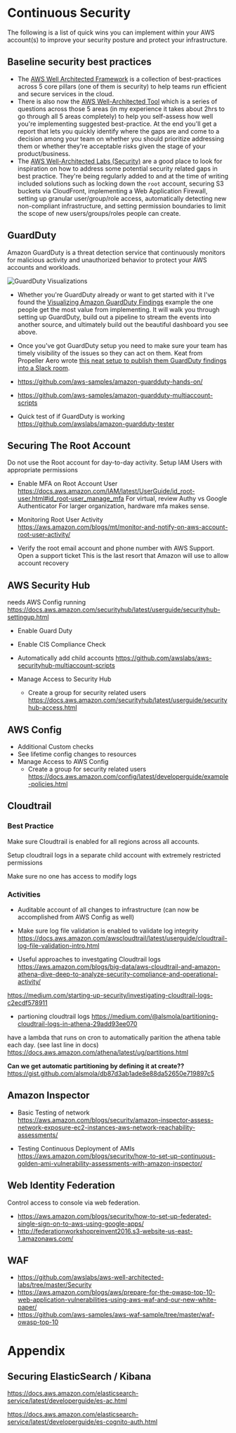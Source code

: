 # Continuous Security

The following is a list of quick wins you can implement within your AWS account(s) to improve your security posture and protect your infrastructure.

## Baseline security best practices

* The [AWS Well Architected Framework](https://aws.amazon.com/architecture/well-architected/) is a collection of best-practices across 5 core pillars (one of them is security) to help teams run efficient and secure services in the cloud. 
* There is also now the [AWS Well-Architected Tool](https://aws.amazon.com/well-architected-tool/) which is a series of questions across those 5 areas (in my experience it takes about 2hrs to go through all 5 areas completely) to help you self-assess how well you're implementing suggested best-practice. At the end you'll get a report that lets you quickly identify where the gaps are and come to a decision among your team on whether you should prioritize addressing them or whether they're acceptable risks given the stage of your product/business.
* The [AWS Well-Architected Labs (Security)](https://github.com/awslabs/aws-well-architected-labs/tree/master/Security) are a good place to look for inspiration on how to address some potential security related gaps in best practice. They're being regularly added to and at the time of writing included solutions such as locking down the `root` account, securing S3 buckets via CloudFront, implementing a Web Application Firewall, setting up granular user/group/role access, automatically detecting new non-compliant infrastructure, and setting permission boundaries to limit the scope of new users/groups/roles people can create.

## GuardDuty

Amazon GuardDuty is a threat detection service that continuously monitors for malicious activity and unauthorized behavior to protect your AWS accounts and workloads.

![GuardDuty Visualizations](https://d2908q01vomqb2.cloudfront.net/22d200f8670dbdb3e253a90eee5098477c95c23d/2018/09/05/visualize-GD-16.png)

* Whether you're GuardDuty already or want to get started with it I've found the [Visualizing Amazon GuardDuty Findings](https://aws.amazon.com/blogs/security/visualizing-amazon-guardduty-findings/) example the one people get the most value from implementing. It will walk you through setting up GuardDuty, build out a pipeline to stream the events into another source, and ultimately build out the beautiful dashboard you see above.

* Once you've got GuardDuty setup you need to make sure your team has timely visibility of the issues so they can act on them. Keat from Propeller Aero wrote [this neat setup to publish them GuardDuty findings into a Slack room](https://github.com/keattang/guard-duty-to-slack-lambda).

* https://github.com/aws-samples/amazon-guardduty-hands-on/

* https://github.com/aws-samples/amazon-guardduty-multiaccount-scripts

- Quick test of if GuardDuty is working
https://github.com/awslabs/amazon-guardduty-tester


## Securing The Root Account

Do not use the Root account for day-to-day activity. Setup IAM Users with appropriate permissions

- Enable MFA on Root Account User
https://docs.aws.amazon.com/IAM/latest/UserGuide/id_root-user.html#id_root-user_manage_mfa
For virtual, review Authy vs Google Authenticator
For larger organization, hardware mfa makes sense.

- Monitoring Root User Activity
https://aws.amazon.com/blogs/mt/monitor-and-notify-on-aws-account-root-user-activity/

- Verify the root email account and phone number with AWS Support. Open a support ticket
This is the last resort that Amazon will use to allow account recovery


## AWS Security Hub

needs AWS Config running  
https://docs.aws.amazon.com/securityhub/latest/userguide/securityhub-settingup.html

- Enable Guard Duty  
- Enable CIS Compliance Check  
- Automatically add child accounts
https://github.com/awslabs/aws-securityhub-multiaccount-scripts

- Manage Access to Security Hub
  - Create a group for security related users  
https://docs.aws.amazon.com/securityhub/latest/userguide/securityhub-access.html
  


## AWS Config
- Additional Custom checks  
- See lifetime config changes to resources  
- Manage Access to AWS Config  
  - Create a group for security related users  
  https://docs.aws.amazon.com/config/latest/developerguide/example-policies.html



## Cloudtrail 
### Best Practice
Make sure Cloudtrail is enabled for all regions across all accounts.

Setup cloudtrail logs in a separate child account with extremely restricted permissions

Make sure no one has access to modify logs

### Activities
- Auditable account of all changes to infrastructure (can now be accomplished from AWS Config as well)

- Make sure log file validation is enabled to validate log integrity
https://docs.aws.amazon.com/awscloudtrail/latest/userguide/cloudtrail-log-file-validation-intro.html

- Useful approaches to investgating Cloudtrail logs
https://aws.amazon.com/blogs/big-data/aws-cloudtrail-and-amazon-athena-dive-deep-to-analyze-security-compliance-and-operational-activity/

https://medium.com/starting-up-security/investigating-cloudtrail-logs-c2ecdf578911

- partioning cloudtrail logs
https://medium.com/@alsmola/partitioning-cloudtrail-logs-in-athena-29add93ee070

have a lambda that runs on cron to automatically parition the athena table each day. (see last line in docs)
https://docs.aws.amazon.com/athena/latest/ug/partitions.html

**Can we get automatic partitioning by defining it at create??**
https://gist.github.com/alsmola/db87d3ab1ade8e88da52650e719897c5


## Amazon Inspector

- Basic Testing of network
https://aws.amazon.com/blogs/security/amazon-inspector-assess-network-exposure-ec2-instances-aws-network-reachability-assessments/

- Testing Continuous Deployment of AMIs
https://aws.amazon.com/blogs/security/how-to-set-up-continuous-golden-ami-vulnerability-assessments-with-amazon-inspector/


## Web Identity Federation

Control access to console via web federation.

* https://aws.amazon.com/blogs/security/how-to-set-up-federated-single-sign-on-to-aws-using-google-apps/
* http://federationworkshopreinvent2016.s3-website-us-east-1.amazonaws.com/


## WAF

* https://github.com/awslabs/aws-well-architected-labs/tree/master/Security
* https://aws.amazon.com/blogs/aws/prepare-for-the-owasp-top-10-web-application-vulnerabilities-using-aws-waf-and-our-new-white-paper/
* https://github.com/aws-samples/aws-waf-sample/tree/master/waf-owasp-top-10


# Appendix

## Securing ElasticSearch / Kibana
https://docs.aws.amazon.com/elasticsearch-service/latest/developerguide/es-ac.html

https://docs.aws.amazon.com/elasticsearch-service/latest/developerguide/es-cognito-auth.html
